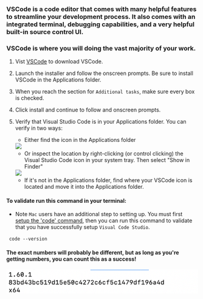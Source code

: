 ### VSCode is a code editor that comes with many helpful features to streamline your development process. It also comes with an integrated terminal, debugging capabilities, and a very helpful built-in source control UI.

### VSCode is where you will doing the vast majority of your work.

1. Vist [VSCode](https://code.visualstudio.com) to download VSCode.
1. Launch the installer and follow the onscreen prompts. Be sure to install VSCode in the Applications folder. 
1. When you reach the section for `Additional tasks`, make sure every box is checked.
1. Click install and continue to follow and onscreen prompts.
2. Verify that Visual Studio Code is in your Applications folder. You can verify in two ways: 
   - Either find the icon in the Applications folder
   <img src="https://user-images.githubusercontent.com/29679939/171719486-bdcee99f-5c91-42b4-9471-49d8d9ba6afe.png" width="400" />
   
   - Or inspect the location by right-clicking (or control clicking) the Visual Studio Code icon in your system tray. Then select "Show in Finder" 
   <img src="https://user-images.githubusercontent.com/29679939/171719435-16fe0eab-a761-43b1-96cf-89a968bfc474.png" width="400" />
   
   - If it's not in the Applications folder, find where your VSCode icon is located and move it into the Applications folder.

#### To validate run this command in your terminal:
 * Note  `Mac` users have an additional step to setting up. You must first [setup the 'code' command](vscode-mac.md), then you can run this command to validate that you have successfully setup `Visual Code Studio`.
```
 code --version
```
#### The exact numbers will probably be different, but as long as you're getting numbers, you can count this as a success! 
![](assets/code-version-validate.png)

